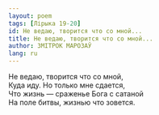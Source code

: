 ```yaml
---
layout: poem
tags: [Лірыка 19-20]
id: Не ведаю, творится что со мной...
title: Не ведаю, творится что со мной...
author: ЗМІТРОК МАРОЗАЎ
lang: ru
---
```



Не ведаю, творится что со мной,  
Куда иду. Но только мне сдается,  
Что жизнь — сраженье Бога с сатаной  
На поле битвы, жизнью что зовется.  
